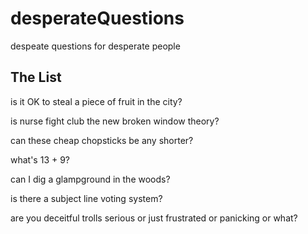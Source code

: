 # desperateQuestions
despeate questions for desperate people

## The List
is it OK to steal a piece of fruit in the city?

is nurse fight club the new broken window theory?

can these cheap chopsticks be any shorter?

what's 13 + 9?

can I dig a glampground in the woods?

is there a subject line voting system?

are you deceitful trolls serious or just frustrated or panicking or what?
